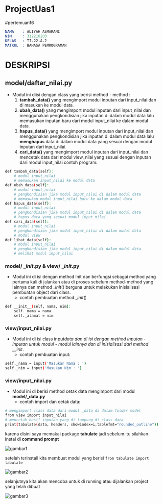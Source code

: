 # ProjectUas1
#pertemuan16 

```s
NAMA    : ALIYAH ASMARANI
NIM     : 312210203
KELAS   : TI.22.A.2
MATKUL  : BAHASA PEMROGRAMAN
```

# DESKRIPSI

## model/daftar_nilai.py

- Modul ini diisi dengan class yang berisi method - method :
    1. **tambah_data()** yang mengimport modul inputan dari input_nilai dan di masukan ke modul data.
    2. **ubah_data()** yang mengimport modul inputan dari input_nilai dan menggunakan pengkondisian jika inputan di dalam modul data lalu memasukan inputan baru dari modul input_nilai ke dalam modul data.
    3. **hapus_data()** yang mengimport modul inputan dari input_nilai dan menggunakan pengkondisian jika inputan di dalam modul data lalu **menghapus** data di dalam modul data yang sesuai dengan modul inputan dari input_nilai.
    4. **cari_data()** yang mengimport modul inputan dari input_nilai dan mencetak data dari modul view_nilai yang sesuai dengan inputan dari modul input_nilai
     contoh program:

```sh
def tambah_data(self):
    # modul input_nilai
    # memasukan input_nilai ke modul data
def ubah_data(self):
    # modul input_nilai
    # pengkondisian jika modul input_nilai di dalam modul data
    # memasukan modul input_nilai baru ke dalam modul data
def hapus_data(self):
    # modul input_nilai
    # pengkondisian jika modul input_nilai di dalam modul data
    # hapus data yang sesuai modul input_nilai
def cari_data(self):
    # modul input_nilai
    # pengkondisian jika modul input_nilai di dalam modul data
    # modul view
def lihat_data(self):
    # modul input_nilai
    # pengkondisian jika modul input_nilai di dalam modul data
    # melihat modul input_nilai
```
### **model/ \__init_.py & view/ \__init_.py**

- Modul ini di isi dengan method Init dan berfungsi sebagai method yang pertama kali di jalankan atau di proses sebelum method-method yang lainnya dan method
  \__init_() berguna untuk melakukan inisialisasi pembuatan object dari class.
  - contoh pembuatan method \__init_()

```sh
def __init__(self, nama, nim):
    self._nama = nama
    self._alamat = nim
```

### **view/input_nilai.py**

- Modul ini di isi class input*data dan di isi dengan method inputan - inputan untuk modul - modul lainnya dan di inisialisasi dari method \_\_init*.
  - contoh pembuatan input:

```sh
self._nama = input('Masukan Nama : ')
self._nim = input('Masukan Nim : ')
```

### **view/input_nilai.py**

- Modul ini di berisi method cetak data mengimport dari modul **model/\_data.py**
  - contoh import dan cetak data:

```sh
# mengimport class data dari modul _data di dalam folder model
from view import input_nilai
# mencetak hasil inputan yang di tampung di class data
print(tabulate(data, headers, showindex=i,tablefmt="rounded_outline"))
```

karena disini saya memakai package **tabulate** jadi sebelum itu silahkan instal di **command prompt**

![gambar1](gambar/aku1.png)

setelah terinstall kita membuat modul yang berisi `from tabulate import tabulate`

![gambar2](gambar/aku2.png)

selanjutnya kita akan mencoba untuk di running atau dijalankan project yang telah dibuat

![gambar3](gambar/aku3.png)

